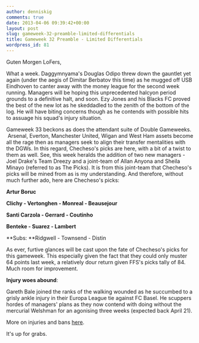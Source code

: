 ```yaml
---
author: denniskig
comments: true
date: 2013-04-06 09:39:42+00:00
layout: post
slug: gameweek-32-preamble-limited-differentials
title: Gameweek 32 Preamble - Limited Differentials
wordpress_id: 81
---
```


Guten Morgen LoFers,

What a week. Daggymnyama's Douglas Odipo threw down the gauntlet yet again (under the aegis of Dimitar Berbatov this time) as he mugged off USB Eindhoven to canter away with the money league for the second week running. Managers will be hoping this unprecedented halcyon period grounds to a definitive halt, and soon. Ezy Jones and his Blacks FC proved the best of the new lot as he skeddadled to the zenith of the bottom of the log. He will have biting concerns though as he contends with possible hits to assuage his squad's injury situation.

Gameweek 33 beckons as does the attendant suite of Double Gameweeks.  Arsenal, Everton, Manchester United, Wigan and West Ham assets become all the rage then as managers seek to align their transfer mentalities with the DGWs. In this regard, Checheso's picks are here, with a bit of a twist to them as well. See, this week heralds the addition of two new managers - Joel Drake's Team Dreezy and a joint-team of Allan Anyona and Sheila Minayo (referred to as The Picks). It is from this joint-team that Checheso's picks will be mined from as is my understanding. And therefore, without much further ado, here are Checheso's picks:


**Artur Boruc**




**Clichy - Vertonghen - Monreal - Beausejour**




**Santi Carzola - Gerrard - Coutinho**




**Benteke - Suarez - Lambert**




**Subs: **Ridgwell - Townsend - Distin




As ever, furtive glances will be cast upon the fate of Checheso's picks for this gameweek. This especially given the fact that they could only muster 64 points last week, a relatively dour return given FFS's picks tally of 84. Much room for improvement.




**Injury woes abound**:




Gareth Bale joined the ranks of the walking wounded as he succumbed to a grisly ankle injury in their Europa League tie against FC Basel. He scuppers hordes of managers' plans as they now contend with doing without the mercurial Welshman for an agonising three weeks (expected back April 21).





More on injuries and bans [here](http://www.fantasyfootballscout.co.uk/fantasy-football-injuries/).





It's up for grabs.

 

